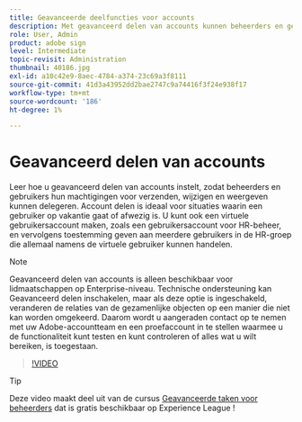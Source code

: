 ```yaml
---
title: Geavanceerde deelfuncties voor accounts
description: Met geavanceerd delen van accounts kunnen beheerders en gebruikers hun verzendmachtigingen delegeren, wijzigen en machtigingen bekijken
role: User, Admin
product: adobe sign
level: Intermediate
topic-revisit: Administration
thumbnail: 40186.jpg
exl-id: a10c42e9-8aec-4784-a374-23c69a3f8111
source-git-commit: 41d3a43952dd2bae2747c9a74416f3f24e938f17
workflow-type: tm+mt
source-wordcount: '186'
ht-degree: 1%

---
```


# Geavanceerd delen van accounts

Leer hoe u geavanceerd delen van accounts instelt, zodat beheerders en gebruikers hun machtigingen voor verzenden, wijzigen en weergeven kunnen delegeren. Account delen is ideaal voor situaties waarin een gebruiker op vakantie gaat of afwezig is. U kunt ook een virtuele gebruikersaccount maken, zoals een gebruikersaccount voor HR-beheer, en vervolgens toestemming geven aan meerdere gebruikers in de HR-groep die allemaal namens de virtuele gebruiker kunnen handelen.

>[!NOTE]
>
>Geavanceerd delen van accounts is alleen beschikbaar voor lidmaatschappen op Enterprise-niveau. Technische ondersteuning kan Geavanceerd delen inschakelen, maar als deze optie is ingeschakeld, veranderen de relaties van de gezamenlijke objecten op een manier die niet kan worden omgekeerd. Daarom wordt u aangeraden contact op te nemen met uw Adobe-accountteam en een proefaccount in te stellen waarmee u de functionaliteit kunt testen en kunt controleren of alles wat u wilt bereiken, is toegestaan.

>[!VIDEO](https://video.tv.adobe.com/v/40186?hidetitle=true)

>[!TIP]
>
>Deze video maakt deel uit van de cursus [Geavanceerde taken voor beheerders](https://experienceleague.adobe.com/?recommended=Sign-A-1-2020.1) dat is gratis beschikbaar op Experience League !
